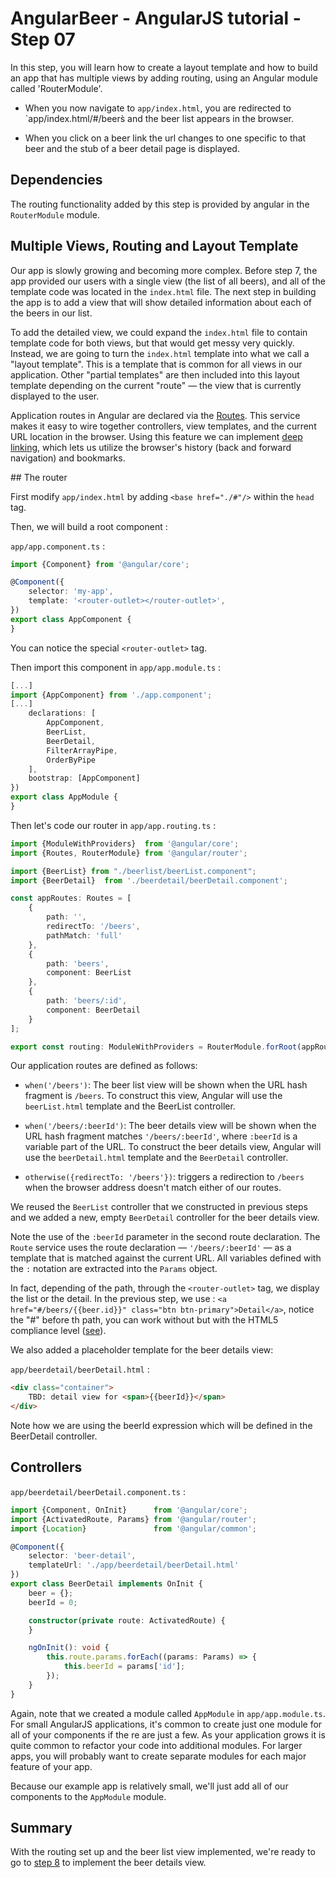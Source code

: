 # AngularBeer - AngularJS tutorial - Step 07 #

In this step, you will learn how to create a layout template and how to build an app that has multiple views by adding routing, using an
Angular module called 'RouterModule'.

* When you now navigate to `app/index.html`, you are redirected to `app/index.html/#/beers̀ and the beer list appears in the browser.

* When you click on a beer link the url changes to one specific to that beer and the stub of a beer detail page is displayed.


## Dependencies ##

The routing functionality added by this step is provided by angular in the `RouterModule` module.

## Multiple Views, Routing and Layout Template ##

Our app is slowly growing and becoming more complex. Before step 7, the app provided our users with a single view (the list of all beers), and all of the template code was located in the `index.html` file. The next step in building the app is to add a view that will show detailed information about each of the beers in our list.

To add the detailed view, we could expand the `index.html` file to contain template code for both views, but that would get messy very quickly. Instead, we are going to turn the `index.html` template into what we call a "layout template". This is a template that is common for all views in our application. Other "partial templates" are then included into this layout template depending on the current "route" — the view that is currently displayed to the user.

Application routes in Angular are declared via the [Routes](https://angular.io/docs/ts/latest/guide/router.html). This service makes it easy to wire together controllers, view templates, and the current URL location in the browser. Using this feature we can implement [deep linking](http://en.wikipedia.org/wiki/Deep_linking), which lets us utilize the browser's history (back and forward navigation) and bookmarks.

## The router

First modify `app/index.html` by adding `<base href="./#"/>` within the `head` tag.

Then, we will build a root component :

`app/app.component.ts` :

```typescript
import {Component} from '@angular/core';

@Component({
    selector: 'my-app',
    template: '<router-outlet></router-outlet>',
})
export class AppComponent {
}
```

You can notice the special `<router-outlet>` tag.

Then import this component in `app/app.module.ts` :

```typescript
[...]
import {AppComponent} from './app.component';
[...]
    declarations: [
        AppComponent,
        BeerList,
        BeerDetail,
        FilterArrayPipe,
        OrderByPipe
    ],
    bootstrap: [AppComponent]
})
export class AppModule {
}
```

Then let's code our router in `app/app.routing.ts` :

```typescript
import {ModuleWithProviders}  from '@angular/core';
import {Routes, RouterModule} from '@angular/router';

import {BeerList} from "./beerlist/beerList.component";
import {BeerDetail}  from './beerdetail/beerDetail.component';

const appRoutes: Routes = [
    {
        path: '',
        redirectTo: '/beers',
        pathMatch: 'full'
    },
    {
        path: 'beers',
        component: BeerList
    },
    {
        path: 'beers/:id',
        component: BeerDetail
    }
];

export const routing: ModuleWithProviders = RouterModule.forRoot(appRoutes, { useHash: true });
```

Our application routes are defined as follows:

* `when('/beers')`: The beer list view will be shown when the URL hash fragment is `/beers`. To construct this view,
  Angular will use the `beerList.html` template and the BeerList controller.

* `when('/beers/:beerId')`: The beer details view will be shown when the URL hash fragment matches `'/beers/:beerId'`, where `:beerId` is
  a variable part of the URL. To construct the beer details view, Angular will use the `beerDetail.html` template and the `BeerDetail` controller.

* `otherwise({redirectTo: '/beers'})`: triggers a redirection to `/beers` when the browser address doesn't match either of our routes.

We reused the `BeerList` controller that we constructed in previous steps and we added a new, empty `BeerDetail` controller for the beer details view.

Note the use of the `:beerId` parameter in the second route declaration. The `Route` service uses the route declaration — `'/beers/:beerId'` — as a template that is matched against the current URL. All variables defined with the `:` notation are extracted into the `Params` object.

In fact, depending of the path, through the `<router-outlet>` tag, we display the list or the detail. In the previous step, we use : `<a href="#/beers/{{beer.id}}" class="btn btn-primary">Detail</a>`, notice the "#" before th path, you can work without but with the HTML5 compliance level ([see](https://angular.io/docs/ts/latest/guide/router.html#!#browser-url-styles)).

We also added a placeholder template for the beer details view:

`app/beerdetail/beerDetail.html` :

```html
<div class="container">
    TBD: detail view for <span>{{beerId}}</span>
</div>
```

Note how we are using the beerId expression which will be defined in the BeerDetail controller.

## Controllers ##

`app/beerdetail/beerDetail.component.ts` :

```typescript
import {Component, OnInit}      from '@angular/core';
import {ActivatedRoute, Params} from '@angular/router';
import {Location}               from '@angular/common';

@Component({
    selector: 'beer-detail',
    templateUrl: './app/beerdetail/beerDetail.html'
})
export class BeerDetail implements OnInit {
    beer = {};
    beerId = 0;

    constructor(private route: ActivatedRoute) {
    }

    ngOnInit(): void {
        this.route.params.forEach((params: Params) => {
            this.beerId = params['id'];
        });
    }
}
```

Again, note that we created a module called `AppModule` in `app/app.module.ts`. For small AngularJS applications, it's common to create just one module for all of your components if the
re are just a few. As your application grows it is quite common to refactor your code into additional modules. For larger apps, you will probably want to create separate modules for each major feature of your app.

Because our example app is relatively small, we'll just add all of our components to the `AppModule` module.

## Summary ##

With the routing set up and the beer list view implemented, we're ready to go to [step 8](../step-08/) to implement the beer details view.